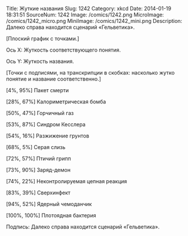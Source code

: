 Title: Жуткие названия 
Slug: 1242 
Category: xkcd 
Date: 2014-01-19 18:31:51 
SourceNum: 1242 
Image: /comics/1242.png 
MicroImage: /comics/1242_micro.png 
MiniImage: /comics/1242_mini.png 
Description: Далеко справа находится сценарий «Гельветика». 

[Плоский график с точками.]

Ось X: Жуткость соответствующего понятия.

Ось Y: Жуткость названия.

[Точки с подписями, на транскрипции в скобках: насколько жутко понятие и название соответственно.]

[4%, 95%] Пакет смерти

[28%, 67%] Калориметрическая бомба

[50%, 47%] Горчичный газ

[53%, 87%] Синдром Кесслера

[54%, 16%] Разжижение грунтов

[68%, 5%] Серая слизь

[72%, 57%] Птичий грипп

[73%, 90%] Заряд-демон

[74%, 22%] Неконтролируемая цепная реакция

[83%, 39%] Сверхинфект

[94%, 52%] Ядерный чемоданчик

[100%, 100%] Плотоядная бактерия

Подпись: Далеко справа находится сценарий «Гельветика».